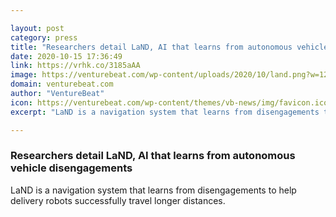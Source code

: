 ```yaml
---

layout: post
category: press
title: "Researchers detail LaND, AI that learns from autonomous vehicle disengagements"
date: 2020-10-15 17:36:49
link: https://vrhk.co/3185aAA
image: https://venturebeat.com/wp-content/uploads/2020/10/land.png?w=1200&strip=all
domain: venturebeat.com
author: "VentureBeat"
icon: https://venturebeat.com/wp-content/themes/vb-news/img/favicon.ico
excerpt: "LaND is a navigation system that learns from disengagements to help delivery robots successfully travel longer distances."

---
```


### Researchers detail LaND, AI that learns from autonomous vehicle disengagements

LaND is a navigation system that learns from disengagements to help delivery robots successfully travel longer distances.